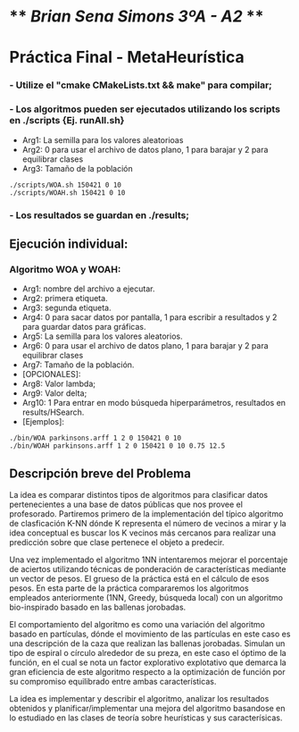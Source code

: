 # ** _Brian Sena Simons 3ºA - A2_ **
# Práctica Final - MetaHeurística

### - Utilize el "cmake CMakeLists.txt && make" para compilar;
### - Los algoritmos pueden ser ejecutados utilizando los scripts en ./scripts {Ej. runAll.sh}
   - Arg1: La semilla para los valores aleatorioas
   - Arg2: 0 para usar el archivo de datos plano, 1 para barajar y 2 para equilibrar clases
   - Arg3: Tamaño de la población
   
    ./scripts/WOA.sh 150421 0 10
    ./scripts/WOAH.sh 150421 0 10
### - Los resultados se guardan en ./results;
## Ejecución individual:
### Algoritmo WOA y WOAH:
   - Arg1: nombre del archivo a ejecutar.
   - Arg2: primera etiqueta.
   - Arg3: segunda etiqueta.
   - Arg4: 0 para sacar datos por pantalla, 1 para escribir a resultados y 2 para guardar datos para gráficas.
   - Arg5: La semilla para los valores aleatorios.
   - Arg6: 0 para usar el archivo de datos plano, 1 para barajar y 2 para equilibrar clases
   - Arg7: Tamaño de la población.
   - [OPCIONALES]:
   - Arg8: Valor lambda;
   - Arg9: Valor delta;
   - Arg10: 1 Para entrar en modo búsqueda hiperparámetros, resultados en results/HSearch.
   - [Ejemplos]:
  
    ./bin/WOA parkinsons.arff 1 2 0 150421 0 10
    ./bin/WOAH parkinsons.arff 1 2 0 150421 0 10 0.75 12.5

## Descripción breve del Problema
La idea es comparar distintos tipos de algoritmos para clasificar datos pertenecientes
a una base de datos públicas que nos provee el profesorado. Partiremos primero
de la implementación del típico algoritmo de clasficación K-NN dónde K representa
el número de vecinos a mirar y la idea conceptual es buscar los K vecinos más
cercanos para realizar una predicción sobre que clase pertenece el objeto a predecir.

Una vez implementado el algoritmo 1NN intentaremos mejorar el porcentaje de aciertos
utilizando técnicas de ponderación de características mediante un vector de pesos.
El grueso de la práctica está en el cálculo de esos pesos. En esta parte de la
práctica compararemos los algoritmos empleados anteriormente (1NN, Greedy,
búsqueda local) con un algoritmo bio-inspirado basado en las ballenas jorobadas.

El comportamiento del algoritmo es como una variación del algoritmo basado en
partículas, dónde el movimiento de las partículas en este caso es una descripción
de la caza que realizan las ballenas jorobadas. Simulan un tipo de espiral o círculo
alrededor de su preza, en este caso el óptimo de la función, en el cual se nota
un factor explorativo explotativo que demarca la gran eficiencia de este algoritmo
respecto a la optimización de función por su compromiso equilibrado entre ambas
características.

La idea es implementar y describir el algoritmo, analizar los resultados obtenidos
y planificar/implementar una mejora del algoritmo basandose en lo estudiado
en las clases de teoría sobre heurísticas y sus caracterísicas.
